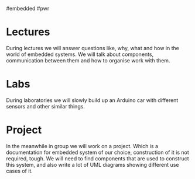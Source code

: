 #embedded #pwr

# Lectures
During lectures we will answer questions like, why, what and how in the world of embedded systems. We will talk about components, communication between them and how to organise work with them.

# Labs
During laboratories we will slowly build up an Arduino car with different sensors and other similar things.

# Project
In the meanwhile in group we will work on a project. Which is a documentation for embedded system of our choice, construction of it is not required, tough. We will need to find components that are used to construct this system, and also write a lot of UML diagrams showing different use cases of it.